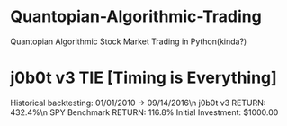 # Quantopian-Algorithmic-Trading
Quantopian Algorithmic Stock Market Trading in Python(kinda?)

# j0b0t v3 TIE [Timing is Everything]
Historical backtesting:  01/01/2010 -> 09/14/2016\n
j0b0t v3 RETURN:         432.4%\n
SPY Benchmark RETURN:    116.8%
Initial Investment:      $1000.00

